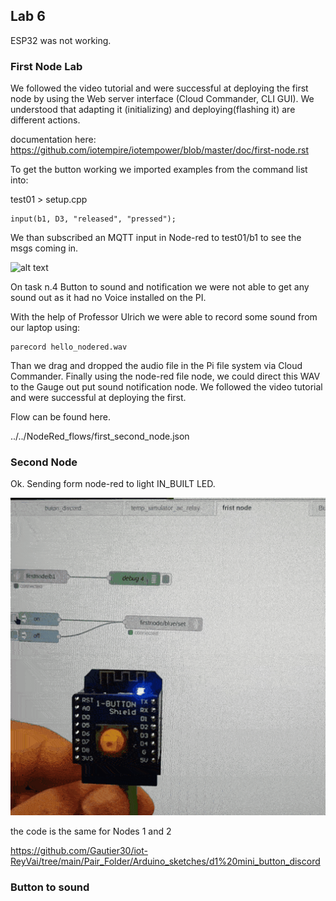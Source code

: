 ## Lab 6

ESP32 was not working. 

### First Node Lab

We followed the video tutorial and were successful at deploying the first node by using the Web server interface (Cloud Commander, CLI GUI). We understood that adapting it (initializing) and deploying(flashing it) are different actions. 

documentation here: https://github.com/iotempire/iotempower/blob/master/doc/first-node.rst

To get the button working we imported examples from the command list into:

test01 > setup.cpp

    input(b1, D3, "released", "pressed");

We than subscribed an MQTT input in Node-red to test01/b1 to see the msgs coming in. 

![alt text](../..//Pictures/Week_6/depressed_button.gif)

On task n.4 Button to sound and notification we were not able to get any sound out as it had no Voice installed on the PI. 

With the help of Professor Ulrich we were able to record some sound from our laptop using: 

    parecord hello_nodered.wav

Than we drag and dropped the audio file in the Pi file system via Cloud Commander. Finally using the node-red file node, we could direct this WAV to the Gauge out put sound notification node. 
We followed the video tutorial and were successful at deploying the first.


Flow can be found here.

../../NodeRed_flows/first_second_node.json

### Second Node

Ok. Sending form node-red to light IN_BUILT LED.

![alt text](../../Pictures/Week_6/gif_node_2.gif)

the code is the same for Nodes 1 and 2

https://github.com/Gautier30/iot-ReyVai/tree/main/Pair_Folder/Arduino_sketches/d1%20mini_button_discord



### Button to sound



